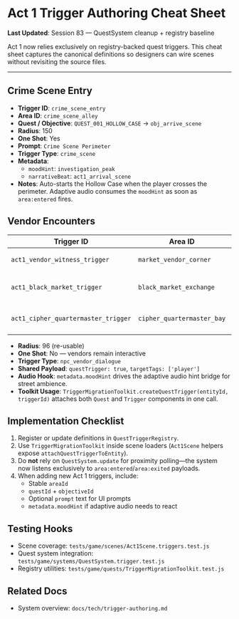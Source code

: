 # Act 1 Trigger Authoring Cheat Sheet

**Last Updated**: Session 83 — QuestSystem cleanup + registry baseline

Act 1 now relies exclusively on registry-backed quest triggers. This cheat sheet captures the canonical definitions so designers can wire scenes without revisiting the source files.

---

## Crime Scene Entry

- **Trigger ID**: `crime_scene_entry`
- **Area ID**: `crime_scene_alley`
- **Quest / Objective**: `QUEST_001_HOLLOW_CASE` → `obj_arrive_scene`
- **Radius**: 150
- **One Shot**: Yes
- **Prompt**: `Crime Scene Perimeter`
- **Trigger Type**: `crime_scene`
- **Metadata**:
  - `moodHint`: `investigation_peak`
  - `narrativeBeat`: `act1_arrival_scene`
- **Notes**: Auto-starts the Hollow Case when the player crosses the perimeter. Adaptive audio consumes the `moodHint` as soon as `area:entered` fires.

## Vendor Encounters

| Trigger ID | Area ID | Objective | Prompt | Mood Hint | Narrative Beat | NPC |
| ---------- | ------- | --------- | ------ | --------- | --------------- | --- |
| `act1_vendor_witness_trigger` | `market_vendor_corner` | `obj_interview_witness` | `Interview the witness` | `market_intrigue` | `act1_vendor_briefing` | `witness_street_vendor` |
| `act1_black_market_trigger` | `black_market_exchange` | `obj_consult_black_market_broker` | `Consult the black market broker` | `underground_pressure` | `act1_broker_lead` | `black_market_broker` |
| `act1_cipher_quartermaster_trigger` | `cipher_quartermaster_bay` | `obj_contact_cipher_quartermaster` | `Acquire Cipher scrambler charge` | `cipher_preparation` | `act1_cipher_supply` | `cipher_quartermaster` |

- **Radius**: 96 (re-usable)
- **One Shot**: No — vendors remain interactive
- **Trigger Type**: `npc_vendor_dialogue`
- **Shared Payload**: `questTrigger: true`, `targetTags: ['player']`
- **Audio Hook**: `metadata.moodHint` drives the adaptive audio hint bridge for street ambience.
- **Toolkit Usage**: `TriggerMigrationToolkit.createQuestTrigger(entityId, triggerId)` attaches both `Quest` and `Trigger` components in one call.

## Implementation Checklist

1. Register or update definitions in `QuestTriggerRegistry`.
2. Use `TriggerMigrationToolkit` inside scene loaders (`Act1Scene` helpers expose `attachQuestTriggerToEntity`).
3. Do **not** rely on `QuestSystem.update` for proximity polling—the system now listens exclusively to `area:entered`/`area:exited` payloads.
4. When adding new Act 1 triggers, include:
   - Stable `areaId`
   - `questId` + `objectiveId`
   - Optional `prompt` text for UI prompts
   - `metadata.moodHint` if adaptive audio needs to react

## Testing Hooks

- Scene coverage: `tests/game/scenes/Act1Scene.triggers.test.js`
- Quest system integration: `tests/game/systems/QuestSystem.trigger.test.js`
- Registry utilities: `tests/game/quests/TriggerMigrationToolkit.test.js`

## Related Docs

- System overview: `docs/tech/trigger-authoring.md`
